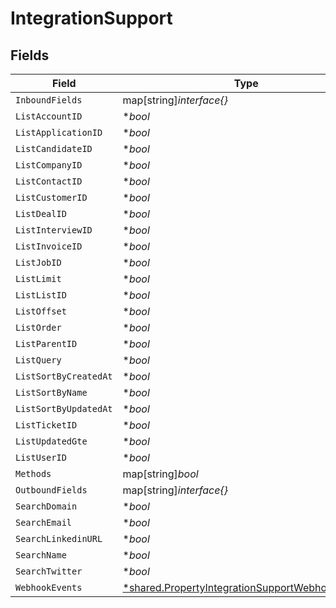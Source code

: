 # IntegrationSupport


## Fields

| Field                                                                                                                    | Type                                                                                                                     | Required                                                                                                                 | Description                                                                                                              |
| ------------------------------------------------------------------------------------------------------------------------ | ------------------------------------------------------------------------------------------------------------------------ | ------------------------------------------------------------------------------------------------------------------------ | ------------------------------------------------------------------------------------------------------------------------ |
| `InboundFields`                                                                                                          | map[string]*interface{}*                                                                                                 | :heavy_minus_sign:                                                                                                       | N/A                                                                                                                      |
| `ListAccountID`                                                                                                          | **bool*                                                                                                                  | :heavy_minus_sign:                                                                                                       | N/A                                                                                                                      |
| `ListApplicationID`                                                                                                      | **bool*                                                                                                                  | :heavy_minus_sign:                                                                                                       | N/A                                                                                                                      |
| `ListCandidateID`                                                                                                        | **bool*                                                                                                                  | :heavy_minus_sign:                                                                                                       | N/A                                                                                                                      |
| `ListCompanyID`                                                                                                          | **bool*                                                                                                                  | :heavy_minus_sign:                                                                                                       | N/A                                                                                                                      |
| `ListContactID`                                                                                                          | **bool*                                                                                                                  | :heavy_minus_sign:                                                                                                       | N/A                                                                                                                      |
| `ListCustomerID`                                                                                                         | **bool*                                                                                                                  | :heavy_minus_sign:                                                                                                       | N/A                                                                                                                      |
| `ListDealID`                                                                                                             | **bool*                                                                                                                  | :heavy_minus_sign:                                                                                                       | N/A                                                                                                                      |
| `ListInterviewID`                                                                                                        | **bool*                                                                                                                  | :heavy_minus_sign:                                                                                                       | N/A                                                                                                                      |
| `ListInvoiceID`                                                                                                          | **bool*                                                                                                                  | :heavy_minus_sign:                                                                                                       | N/A                                                                                                                      |
| `ListJobID`                                                                                                              | **bool*                                                                                                                  | :heavy_minus_sign:                                                                                                       | N/A                                                                                                                      |
| `ListLimit`                                                                                                              | **bool*                                                                                                                  | :heavy_minus_sign:                                                                                                       | N/A                                                                                                                      |
| `ListListID`                                                                                                             | **bool*                                                                                                                  | :heavy_minus_sign:                                                                                                       | N/A                                                                                                                      |
| `ListOffset`                                                                                                             | **bool*                                                                                                                  | :heavy_minus_sign:                                                                                                       | N/A                                                                                                                      |
| `ListOrder`                                                                                                              | **bool*                                                                                                                  | :heavy_minus_sign:                                                                                                       | N/A                                                                                                                      |
| `ListParentID`                                                                                                           | **bool*                                                                                                                  | :heavy_minus_sign:                                                                                                       | N/A                                                                                                                      |
| `ListQuery`                                                                                                              | **bool*                                                                                                                  | :heavy_minus_sign:                                                                                                       | N/A                                                                                                                      |
| `ListSortByCreatedAt`                                                                                                    | **bool*                                                                                                                  | :heavy_minus_sign:                                                                                                       | N/A                                                                                                                      |
| `ListSortByName`                                                                                                         | **bool*                                                                                                                  | :heavy_minus_sign:                                                                                                       | N/A                                                                                                                      |
| `ListSortByUpdatedAt`                                                                                                    | **bool*                                                                                                                  | :heavy_minus_sign:                                                                                                       | N/A                                                                                                                      |
| `ListTicketID`                                                                                                           | **bool*                                                                                                                  | :heavy_minus_sign:                                                                                                       | N/A                                                                                                                      |
| `ListUpdatedGte`                                                                                                         | **bool*                                                                                                                  | :heavy_minus_sign:                                                                                                       | N/A                                                                                                                      |
| `ListUserID`                                                                                                             | **bool*                                                                                                                  | :heavy_minus_sign:                                                                                                       | N/A                                                                                                                      |
| `Methods`                                                                                                                | map[string]*bool*                                                                                                        | :heavy_minus_sign:                                                                                                       | N/A                                                                                                                      |
| `OutboundFields`                                                                                                         | map[string]*interface{}*                                                                                                 | :heavy_minus_sign:                                                                                                       | N/A                                                                                                                      |
| `SearchDomain`                                                                                                           | **bool*                                                                                                                  | :heavy_minus_sign:                                                                                                       | N/A                                                                                                                      |
| `SearchEmail`                                                                                                            | **bool*                                                                                                                  | :heavy_minus_sign:                                                                                                       | N/A                                                                                                                      |
| `SearchLinkedinURL`                                                                                                      | **bool*                                                                                                                  | :heavy_minus_sign:                                                                                                       | N/A                                                                                                                      |
| `SearchName`                                                                                                             | **bool*                                                                                                                  | :heavy_minus_sign:                                                                                                       | N/A                                                                                                                      |
| `SearchTwitter`                                                                                                          | **bool*                                                                                                                  | :heavy_minus_sign:                                                                                                       | N/A                                                                                                                      |
| `WebhookEvents`                                                                                                          | [*shared.PropertyIntegrationSupportWebhookEvents](../../../pkg/models/shared/propertyintegrationsupportwebhookevents.md) | :heavy_minus_sign:                                                                                                       | N/A                                                                                                                      |